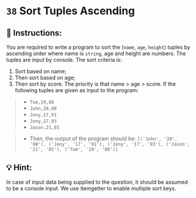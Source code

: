 # `38` Sort Tuples Ascending


## :pencil: Instructions:
You are required to write a program to sort the (`name`, `age`, `height`) tuples by ascending order where name is `string`, age and height are numbers. The tuples are input by console. The sort criteria is:

1. Sort based on name;
2. Then sort based on age;
3. Then sort by score.
The priority is that name > age > score.
If the following tuples are given as input to the program:
> - `Tom,19,80`
> - `John,20,90`
> - `Jony,17,91`
> - `Jony,17,93`
> - `Jason,21,85`

> - Then, the output of the program should be:
`[('John', '20', '90'), ('Jony', '17', '91'), ('Jony', '17', '93'), ('Jason', '21', '85'), ('Tom', '19', '80')]`

## :bulb: Hint:
In case of input data being supplied to the question, it should be assumed to be a console input.
We use itemgetter to enable multiple sort keys.
